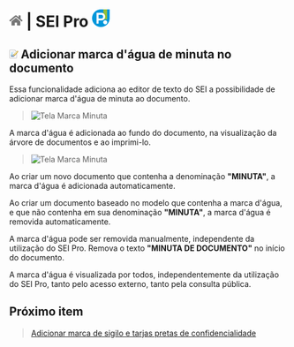 # [![Home](../img/home.png)](../) |  SEI Pro ![Icone](../img/icon-32.png)

## ![SEI Pro Alinhar texto](../img/icon-marcaminuta.png) Adicionar marca d'água de minuta no documento

Essa funcionalidade adiciona ao editor de texto do SEI a possibilidade de adicionar marca d'água de minuta ao documento.

> ![Tela Marca Minuta](../img/tela-marcaminuta.gif)  

A marca d'água é adicionada ao fundo do documento, na visualização da árvore de documentos e ao imprimi-lo.

> ![Tela Marca Minuta](../img/tela-marcaminuta1.gif)  

Ao criar um novo documento que contenha a denominação **"MINUTA"**, a marca d'água é adicionada automaticamente.

Ao criar um documento baseado no modelo que contenha a marca d'água, 
e que não contenha em sua denominação **"MINUTA"**, a marca d'água é removida automaticamente.

A marca d'água pode ser removida manualmente, independente da utilização do SEI Pro.
Remova o texto **"MINUTA DE DOCUMENTO"** no início do documento.

A marca d'água é visualizada por todos, independentemente da utilização do SEI Pro, 
tanto pelo acesso externo, tanto pela consulta pública.

## Próximo item

> [Adicionar marca de sigilo e tarjas pretas de confidencialidade](../pages/SIGILODOC.md)
